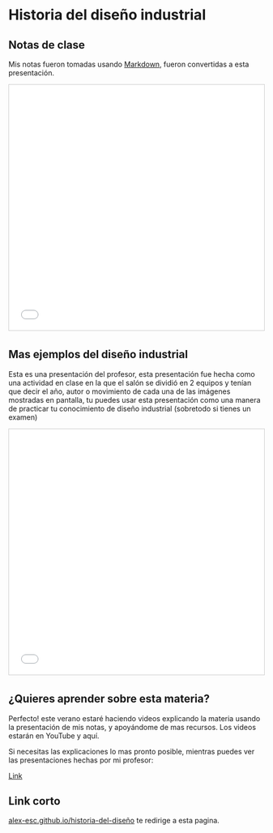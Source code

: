 # Historia del diseño industrial

## Notas de clase

Mis notas fueron tomadas usando [Markdown](https://gist.githubusercontent.com/alex-esc/1d900daad82d36a70b45502074e8f07e/raw/be7c2681f310f68cf512e916ed415cdb013c1651/Notas%2520-%2520Historia%2520del%2520dise%25C3%25B1o.md), fueron convertidas a esta presentación.

<iframe src="//www.slideshare.net/slideshow/embed_code/key/NB98YYyrEzdgYU" width="595" height="485" frameborder="0" marginwidth="0" marginheight="0" scrolling="no" style="border:1px solid #CCC; border-width:1px; margin-bottom:5px; max-width: 100%;" allowfullscreen> </iframe>


## Mas ejemplos del diseño industrial

Esta es una presentación del profesor, esta presentación fue hecha como una actividad en clase en la que el salón se dividió en 2 equipos y tenían que decir el año, autor o movimiento de cada una de las imágenes mostradas en pantalla, tu puedes usar esta presentación como una manera de practicar tu conocimiento de diseño industrial (sobretodo si tienes un examen)

<iframe src="//www.slideshare.net/slideshow/embed_code/key/hpMCBd7YbaWpm" width="595" height="485" frameborder="0" marginwidth="0" marginheight="0" scrolling="no" style="border:1px solid #CCC; border-width:1px; margin-bottom:5px; max-width: 100%;" allowfullscreen> </iframe> 

## ¿Quieres aprender sobre esta materia? 

Perfecto! este verano estaré haciendo videos explicando la materia usando la presentación de mis notas, y apoyándome de mas recursos. Los videos estarán en YouTube y aquí.

Si necesitas las explicaciones lo mas pronto posible, mientras puedes ver las presentaciones hechas por mi profesor:

[Link](https://alex-esc.github.io/docs/slides_h_d.html)


## Link corto

[alex-esc.github.io/historia-del-diseño](https://alex-esc.github.io/historia-del-diseño.html) te redirige a esta pagina.

